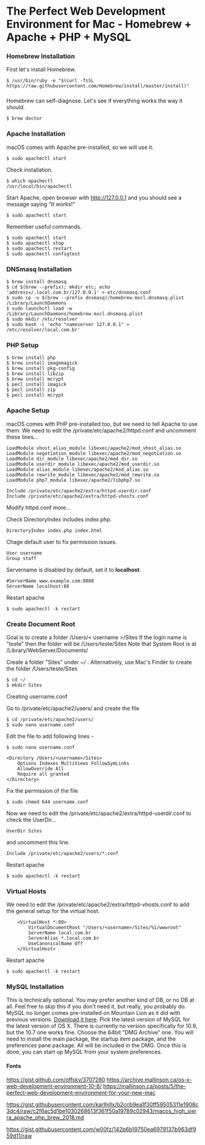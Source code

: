 # The Perfect Web Development Environment for Mac - Homebrew + Apache + PHP + MySQL

### Homebrew Installation
First let's install Homebrew.

    $ /usr/bin/ruby -e "$(curl -fsSL https://raw.githubusercontent.com/Homebrew/install/master/install)"

###

Homebrew can self-diagnose. Let's see if everything works the way it should.

    $ brew doctor

###
	
### Apache Installation
macOS comes with Apache pre-installed, so we will use it.

    $ sudo apachectl start

Check installation.

    $ which apachectl
    /usr/local/bin/apachectl
    
Start Apache, open browser with http://127.0.0.1 and you should see a message saying “It works!”

    $ sudo apachectl start
	
Remember useful commands.

    $ sudo apachectl start
    $ sudo apachectl stop
    $ sudo apachectl restart
    $ sudo apachectl configtest

### DNSmasq Installation

    $ brew install dnsmasq
    $ cd $(brew --prefix); mkdir etc; echo 'address=/.local.com.br/127.0.0.1' > etc/dnsmasq.conf
    $ sudo cp -v $(brew --prefix dnsmasq)/homebrew.mxcl.dnsmasq.plist /Library/LaunchDaemons
    $ sudo launchctl load -w /Library/LaunchDaemons/homebrew.mxcl.dnsmasq.plist
    $ sudo mkdir /etc/resolver
    $ sudo bash -c 'echo "nameserver 127.0.0.1" > /etc/resolver/local.com.br'

### PHP Setup

    $ brew install php
    $ brew install imagemagick
    $ brew install pkg-config
    $ brew install libzip
    $ brew install mcrypt
    $ pecl install imagick
    $ pecl install zip
    $ pecl install mcrypt

### Apache Setup
    
macOS comes with PHP pre-installed too, but we need to tell Apache to use them. 
We need to edit the /private/etc/apache2/httpd.conf and uncomment these lines...
	
    LoadModule vhost_alias_module libexec/apache2/mod_vhost_alias.so
    LoadModule negotiation_module libexec/apache2/mod_negotiation.so
    LoadModule dir_module libexec/apache2/mod_dir.so
    LoadModule userdir_module libexec/apache2/mod_userdir.so
    LoadModule alias_module libexec/apache2/mod_alias.so
    LoadModule rewrite_module libexec/apache2/mod_rewrite.so
    LoadModule php7_module libexec/apache2/libphp7.so

    Include /private/etc/apache2/extra/httpd-userdir.conf
    Include /private/etc/apache2/extra/httpd-vhosts.conf

Modify httpd.conf more...
    
Check DirectoryIndex includes index.php.

    DirectoryIndex index.php index.html
    
Chage default user to fix permission issues.

    User username
    Group staff

Servername is disabled by default, set it to **localhost**:
    
    #ServerName www.example.com:8080
    ServerName localhost:80
    
Restart apache
    
    $ sudo apachectl -k restart

### Create Document Root

Goal is to create a folder /Users/< username >/Sites If the login name is "teste" then the folder will be /Users/teste/Sites Note that System Root is at /Library/WebServer/Documents/

Create a folder "Sites" under ~/ . Alternatively, use Mac's Finder to create the folder /Users/teste/Sites

    $ cd ~/
    $ mkdir Sites

Creating username.conf

Go to /private/etc/apache2/users/ and create the file

    $ cd /private/etc/apache2/users/
    $ sudo nano username.conf

Edit the file to add following lines -

    $ sudo nano username.conf

    <Directory /Users/<username>/Sites>
        Options Indexes MultiViews FollowSymLinks
        AllowOverride All
        Require all granted
    </Directory>

Fix the permission of the file

    $ sudo chmod 644 username.conf

Now we need to edit the /private/etc/apache2/extra/httpd-userdir.conf to check the UserDir...

    UserDir Sites

and uncomment this line.

    Include /private/etc/apache2/users/*.conf 

Restart apache
    
    $ sudo apachectl -k restart

### Virtual Hosts

We need to edit the /private/etc/apache2/extra/httpd-vhosts.conf to add the general setup for the virtual host. 

        <VirtualHost *:80>
            VirtualDocumentRoot "/Users/<username>/Sites/%1/wwwroot"
            ServerName local.com.br
            ServerAlias *.local.com.br
            UseCanonicalName Off
        </VirtualHost>

Restart apache
    
    $ sudo apachectl -k restart

### MySQL Installation

This is technically optional. You may prefer another kind of DB, or no DB at all. Feel free to skip this if you don’t need it, but really, you probably do. MySQL no longer comes pre-installed on Mountain Lion as it did with previous versions. [Download it here](http://dev.mysql.com/downloads/mysql/). Pick the latest version of MySQL for the latest version of OS X. There is currently no version specifically for 10.9, but the 10.7 one works fine. Choose the 64bit “DMG Archive” one. You will need to install the main package, the startup item package, and the preferences pane package. All will be included in the DMG. Once this is done, you can start up MySQL from your system preferences.

#### Fonts

https://gist.github.com/offsky/3707280
https://archive.mallinson.ca/os-x-web-development-environment-10-8/
https://mallinson.ca/posts/5/the-perfect-web-development-environment-for-your-new-mac

https://gist.githubusercontent.com/karlhillx/b2ccb9ea1f30ff59505311e1908c3dc4/raw/c2f6ac5d1be1030268613f361f50a19789c02943/macos_high_sierra_apache_php_brew_2018.md

https://gist.githubusercontent.com/w00fz/142b6b19750ea6979137b963df959d11/raw

